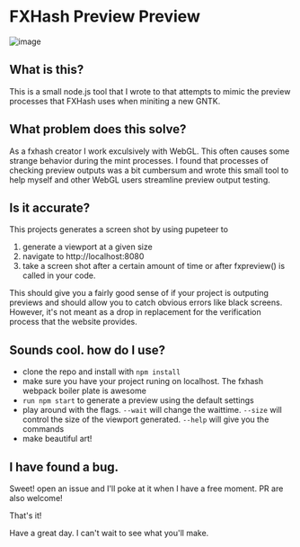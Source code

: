 # FXHash Preview Preview
![image](screenshots/previewpreview.gif)

## What is this?
This is a small node.js tool that I wrote to that attempts to mimic the preview processes that FXHash uses when miniting a new GNTK.

## What problem does this solve?
 As a fxhash creator I work exculsively with WebGL. This often causes some strange behavior during the mint processes. I found that processes of checking preview outputs was a bit cumbersum and wrote this small tool to help myself and other WebGL users streamline preview output testing.

## Is it accurate?
This projects generates a screen shot by using pupeteer to 
1) generate a viewport at a given size 
2) navigate to http://localhost:8080 
3) take a screen shot after a certain amount of time or after fxpreview() is called in your code.

This should give you a fairly good sense of if your project is outputing previews and should allow you to catch obvious errors like black screens.  However, it's not meant as a drop in replacement for the verification process that the website provides. 
 ## Sounds cool. how do I use?
 - clone the repo and install with `npm install` 
 - make sure you have your project runing on localhost. The fxhash webpack boiler plate is awesome
 - `run npm start` to generate a preview using the default settings
 - play around with the  flags. `--wait` will change the waittime. `--size` will control the size of the viewport generated. `--help` will give you the commands
- make beautiful art!


## I have found a bug.
Sweet! open an issue and I'll poke at it when I have a free moment. PR are also welcome!

That's it!

Have a great day. I can't wait to see what you'll make.
